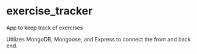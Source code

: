# exercise_tracker
App to keep track of exercises

Utilizes MongoDB, Mongoose, and Express to connect the front and back end.